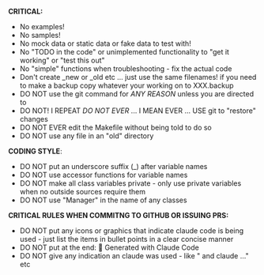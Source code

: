 **CRITICAL:**
- No examples!
- No samples!
- No mock data or static data or fake data to test with!
- No "TODO in the code" or unimplemented functionality to "get it working" or "test this out"
- No "simple" functions when troubleshooting - fix the actual code
- Don't create _new or _old etc ... just use the same filenames! if you need to make a backup copy whatever your working on to XXX.backup
- DO NOT use the git command for _ANY REASON_ unless you are directed to
- DO NOT! I REPEAT _DO NOT_ _EVER_ ... I MEAN EVER ... USE git to "restore" changes
- DO NOT EVER edit the Makefile without being told to do so
- DO NOT use any file in an "old" directory

**CODING STYLE**:
- DO NOT put an underscore suffix (_) after variable names
- DO NOT use accessor functions for variable names
- DO NOT make all class variables private - only use private variables when no outside sources require them
- DO NOT use "Manager" in the name of any classes

**CRITICAL RULES WHEN COMMITNG TO GITHUB OR ISSUING PRS:**
- DO NOT put any icons or graphics that indicate claude code is being used - just list the items in bullet points in a clear concise manner
- DO NOT put at the end: 🤖 Generated with Claude Code
- DO NOT give any indication an claude was used - like "<user> and claude ..." etc
